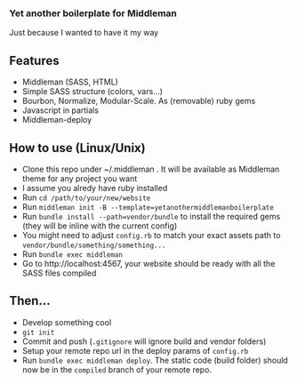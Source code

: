 ### Yet another boilerplate for Middleman
Just because I wanted to have it my way

## Features

  - Middleman (SASS, HTML)
  - Simple SASS structure (colors, vars...)
  - Bourbon, Normalize, Modular-Scale. As (removable) ruby gems
  - Javascript in partials
  - Middleman-deploy

## How to use (Linux/Unix)

  - Clone this repo under ~/.middleman . It will be available as Middleman theme for any project you want
  - I assume you alredy have ruby installed
  - Run `cd /path/to/your/new/website`
  - Run `middleman init -B --template=yetanothermiddlemanboilerplate`
  - Run `bundle install --path=vendor/bundle` to install the required gems (they will be inline with the current config)
  - You might need to adjust `config.rb` to match your exact assets path to `vendor/bundle/something/something...`
  - Run `bundle exec middleman`
  - Go to http://localhost:4567, your website should be ready with all the SASS files compiled

## Then...
 
  - Develop something cool
  - `git init`
  - Commit and push (`.gitignore` will ignore build and vendor folders)
  - Setup your remote repo url in the deploy params of `config.rb`
  - Run `bundle exec middleman deploy`. The static code (build folder) should now be in the `compiled` branch of your remote repo.
